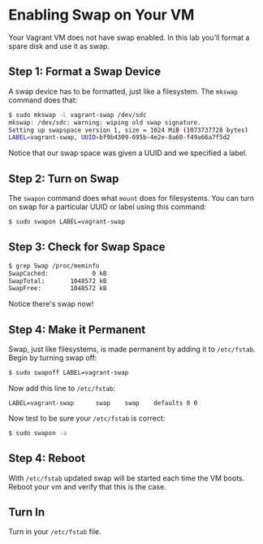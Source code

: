 # Enabling Swap on Your VM

Your Vagrant VM does not have swap enabled. In this lab you'll format a spare disk and use it as swap. 

## Step 1: Format a Swap Device 

A swap device has to be formatted, just like a filesystem. The `mkswap` command does that: 

```bash
$ sudo mkswap -L vagrant-swap /dev/sdc 
mkswap: /dev/sdc: warning: wiping old swap signature.
Setting up swapspace version 1, size = 1024 MiB (1073737728 bytes)
LABEL=vagrant-swap, UUID=bf9b4309-695b-4e2e-8a60-f49a66a7f5d2
```

Notice that our swap space was given a UUID and we specified a label. 

## Step 2: Turn on Swap 

The `swapon` command does what `mount` does for filesystems. You can turn on swap for a particular UUID or label using this command: 

```bash
$ sudo swapon LABEL=vagrant-swap
```

## Step 3: Check for Swap Space 

```bash
$ grep Swap /proc/meminfo 
SwapCached:            0 kB
SwapTotal:       1048572 kB
SwapFree:        1048572 kB
```

Notice there's swap now! 

## Step 4: Make it Permanent 

Swap, just like filesystems, is made permanent by adding it to `/etc/fstab`. Begin by turning swap off:

```bash 
$ sudo swapoff LABEL=vagrant-swap 
```

Now add this line to `/etc/fstab`:

```
LABEL=vagrant-swap      swap    swap    defaults 0 0 
```

Now test to be sure your `/etc/fstab` is correct: 

```bash
$ sudo swapon -a 
```

## Step 4: Reboot 

With `/etc/fstab` updated swap will be started each time the VM boots. Reboot your vm and verify that this is the case. 


## Turn In 

Turn in your `/etc/fstab` file. 

